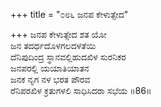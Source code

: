 +++
title = "೦೮೬ ಜನಪ ಕೇಳುತ್ಸೇದ"

+++
ಜನಪ ಕೇಳುತ್ಸೇದ ಶತ ಯೋ  
ಜನ ತದರ್ಧದೊಳಗಲದಳತೆಯಿ  
ದೆನಿಪುದಿಂದ್ರ ಸ್ಥಾನವಲ್ಲಿಹುದಖಿಳ ಸುರನಿಕರ  
ಜನಪರಲ್ಲಿ ಯಯಾತಿಯಾತನ  
ಜನಕ ನೃಗ ನಳ ಭರತ ಪೌರವ  
ರೆನಿಪರಖಿಳ ಕ್ರತುಗಳಲಿ ಸಾಧಿಸಿದರಾ ಸಭೆಯ       ॥86॥